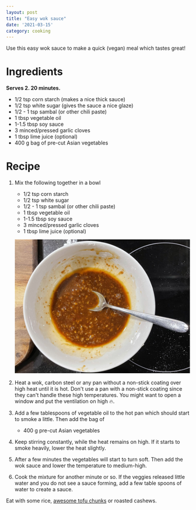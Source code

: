 ```yaml
---
layout: post
title: "Easy wok sauce"
date: '2021-03-15' 
category: cooking
---
```


Use this easy wok sauce to make a quick (vegan) meal which tastes great!

# Ingredients

**Serves 2. 20 minutes.**

- 1/2 tsp corn starch (makes a nice thick sauce)
- 1/2 tsp white sugar (gives the sauce a nice glaze)
- 1/2 - 1 tsp sambal (or other chili paste)
- 1 tbsp vegetable oil
- 1-1.5 tbsp soy sauce
- 3 minced/pressed garlic cloves
- 1 tbsp lime juice (optional)
- 400 g bag of pre-cut Asian vegetables

# Recipe

1. Mix the following together in a bowl
	- 1/2 tsp corn starch 
	- 1/2 tsp white sugar 
	- 1/2 - 1 tsp sambal (or other chili paste)
	- 1 tbsp vegetable oil
	- 1-1.5 tbsp soy sauce
	- 3 minced/pressed garlic cloves
	- 1 tbsp lime juice (optional)

	![Look at the mess in that kitchen!](/assets/2021-03-15-easy-wok-sauce/finished_sauce.JPEG)

2. Heat a wok, carbon steel or any pan without a non-stick coating over high heat until it is hot. Don't use a pan with a non-stick coating since they can't handle these high temperatures. You might want to open a window and put the ventilation on high 🔥.

3. Add a few tablespoons of vegetable oil to the hot pan which should start to smoke a little. Then add the bag of 
	- 400 g pre-cut Asian vegetables

4. Keep stirring constantly, while the heat remains on high. If it starts to smoke heavily, lower the heat slightly.

5. After a few minutes the vegetables will start to turn soft. Then add the wok sauce and lower the temperature to medium-high.

6. Cook the mixture for another minute or so. If the veggies released little water and you do not see a sauce forming, add a few table spoons of water to create a sauce.

Eat with some rice, [awesome tofu chunks](https://roald87.github.io/cooking/2021/01/30/awesome-tofu-chuncks.html) or roasted cashews.
